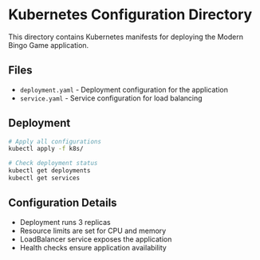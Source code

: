 # Kubernetes Configuration Directory

This directory contains Kubernetes manifests for deploying the Modern Bingo Game application.

## Files

- `deployment.yaml` - Deployment configuration for the application
- `service.yaml` - Service configuration for load balancing

## Deployment

```bash
# Apply all configurations
kubectl apply -f k8s/

# Check deployment status
kubectl get deployments
kubectl get services
```

## Configuration Details

- Deployment runs 3 replicas
- Resource limits are set for CPU and memory
- LoadBalancer service exposes the application
- Health checks ensure application availability